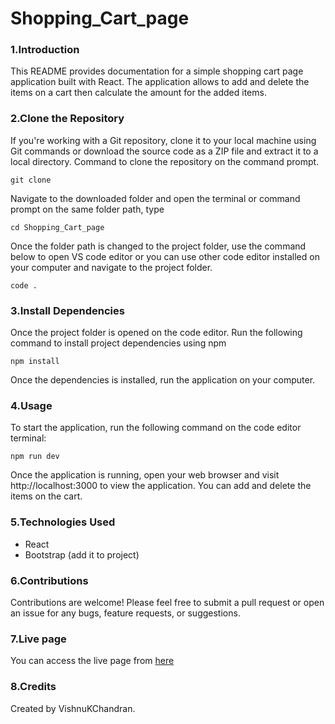 # Shopping_Cart_page

### 1.Introduction

This README provides documentation for a simple shopping cart page application built with React. The application allows to add and delete the items on a cart then calculate the amount for the added items.

### 2.Clone the Repository

If you're working with a Git repository, clone it to your local machine using Git commands or download the source code as a ZIP file and extract it to a local directory. Command to clone the repository on the command prompt.

```
git clone 
```

Navigate to the downloaded folder and open the terminal or command prompt on the same folder path, type

```
cd Shopping_Cart_page
```

Once the folder path is changed to the project folder, use the command below to open VS code editor or you can use other code editor installed on your computer and navigate to the project folder.

```
code .
```

### 3.Install Dependencies

Once the project folder is opened on the code editor. Run the following command to install project dependencies using npm

```
npm install
```

Once the dependencies is installed, run the application on your computer.

### 4.Usage

To start the application, run the following command on the code editor terminal:

```
npm run dev
```

Once the application is running, open your web browser and visit http://localhost:3000 to view the application. You can add and delete the items on the cart.

### 5.Technologies Used

- React
- Bootstrap (add it to project)

### 6.Contributions

Contributions are welcome! Please feel free to submit a pull request or open an issue for any bugs, feature requests, or suggestions.

### 7.Live page

You can access the live page from [here](https://vkc-cart-page.netlify.app/)

### 8.Credits

Created by VishnuKChandran.
